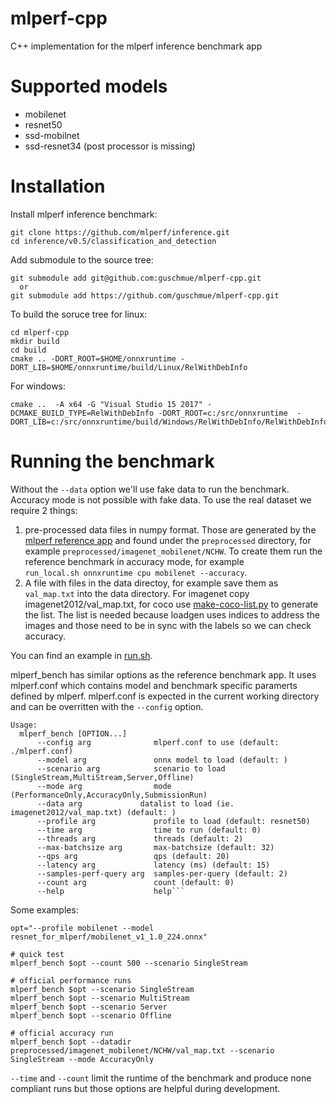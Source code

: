 mlperf-cpp
========
C++ implementation for the mlperf inference benchmark app

# Supported models
* mobilenet
* resnet50
* ssd-mobilnet
* ssd-resnet34 (post processor is missing)

# Installation
Install mlperf inference benchmark:
```
git clone https://github.com/mlperf/inference.git
cd inference/v0.5/classification_and_detection
```

Add submodule to the source tree:
```
git submodule add git@github.com:guschmue/mlperf-cpp.git
  or
git submodule add https://github.com/guschmue/mlperf-cpp.git
```

To build the soruce tree for linux:
```
cd mlperf-cpp
mkdir build
cd build
cmake .. -DORT_ROOT=$HOME/onnxruntime -DORT_LIB=$HOME/onnxruntime/build/Linux/RelWithDebInfo
```
For windows:
```
cmake ..  -A x64 -G "Visual Studio 15 2017" -DCMAKE_BUILD_TYPE=RelWithDebInfo -DORT_ROOT=c:/src/onnxruntime  -DORT_LIB=c:/src/onnxruntime/build/Windows/RelWithDebInfo/RelWithDebInfo
```

# Running the benchmark
Without the ```--data``` option we'll use fake data to run the benchmark. Accuracy mode is not possible with fake data.
To use the real dataset we require 2 things:
1. pre-processed data files in numpy format. Those are generated by the [mlperf reference app](https://github.com/mlperf/inference/tree/master/v0.5/classification_and_detection) and found under the ```preprocessed``` directory, for example ```preprocessed/imagenet_mobilenet/NCHW```. To create them run the reference benchmark in accuracy mode, for example<br> ```run_local.sh onnxruntime cpu mobilenet --accuracy```.
2. A file with files in the data directoy, for example save them as ```val_map.txt``` into the data directory. For imagenet copy imagenet2012/val_map.txt, for coco use [make-coco-list.py](make-coco-list.py) to generate the list. The list is needed because loadgen uses indices to address the images and those need to be in sync with the labels so we can check accuracy.

You can find an example in [run.sh](run.sh).

mlperf_bench has similar options as the reference benchmark app. It uses mlperf.conf which contains model and benchmark specific paramerts defined by mlperf. mlperf.conf is expected in the current working directory and can be overritten with the ```--config``` option.

```
Usage:
  mlperf_bench [OPTION...]
      --config arg              mlperf.conf to use (default: ./mlperf.conf)
      --model arg               onnx model to load (default: )
      --scenario arg            scenario to load (SingleStream,MultiStream,Server,Offline)
      --mode arg                mode (PerformanceOnly,AccuracyOnly,SubmissionRun)
      --data arg             datalist to load (ie. imagenet2012/val_map.txt) (default: )
      --profile arg             profile to load (default: resnet50)
      --time arg                time to run (default: 0)
      --threads arg             threads (default: 2)
      --max-batchsize arg       max-batchsize (default: 32)
      --qps arg                 qps (default: 20)
      --latency arg             latency (ms) (default: 15)
      --samples-perf-query arg  samples-per-query (default: 2)
      --count arg               count (default: 0)
      --help                    help```
```

Some examples:
```
opt="--profile mobilenet --model resnet_for_mlperf/mobilenet_v1_1.0_224.onnx"

# quick test
mlperf_bench $opt --count 500 --scenario SingleStream

# official performance runs
mlperf_bench $opt --scenario SingleStream
mlperf_bench $opt --scenario MultiStream
mlperf_bench $opt --scenario Server
mlperf_bench $opt --scenario Offline

# official accuracy run
mlperf_bench $opt --datadir preprocessed/imagenet_mobilenet/NCHW/val_map.txt --scenario SingleStream --mode AccuracyOnly
```
```--time``` and ```--count``` limit the runtime of the benchmark and produce none compliant runs but those options are helpful during development.


